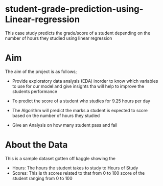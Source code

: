 # student-grade-prediction-using-Linear-regression
This case study predicts the grade/score of a student depending on the number of hours they studied using linear regression 

# Aim
The aim of the project is as follows;
 * Provide exploratory data analysis (EDA) inorder to know which variables to use for our model and give insights tha will help to improve the students performance 
   
 * To predict the score of a student who studies for 9.25 hours per day

 * The Algorithm will predict the marks a student is expected to score based on the number of hours they studied

 * Give an Analysis on how many student pass and fail

# About the Data
This is a sample dataset gotten off kaggle showing the

 * Hours: The hours the student takes to study to Hours of Study
 * Scores: This is th scores related to that from 0 to 100 score of the student ranging from 0 to 100



